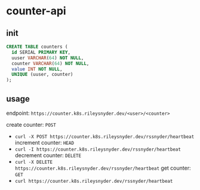 # counter-api

## init

```sql
CREATE TABLE counters (
  id SERIAL PRIMARY KEY,
  uuser VARCHAR(64) NOT NULL,
  counter VARCHAR(64) NOT NULL,
  value INT NOT NULL,
  UNIQUE (uuser, counter)
);
```

## usage

endpoint: `https://counter.k8s.rileysnyder.dev/<user>/<counter>`

create counter: `POST`
- `curl -X POST https://counter.k8s.rileysnyder.dev/rssnyder/heartbeat`
increment counter: `HEAD`
- `curl -I https://counter.k8s.rileysnyder.dev/rssnyder/heartbeat`
decrement counter: `DELETE`
- `curl -X DELETE https://counter.k8s.rileysnyder.dev/rssnyder/heartbeat`
get counter: `GET`
- `curl https://counter.k8s.rileysnyder.dev/rssnyder/heartbeat`
